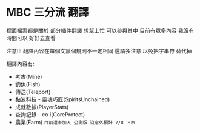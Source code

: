 # MBC 三分流 翻譯

裡面檔案都是關於 部分插件翻譯 想幫上忙 可以參與其中 目前有眾多內容 我沒有時間可以 好好去查看

注意!!!
翻譯內容在每個文黨個規則不一定相同 還請多注意 以免把字串符 替代掉

翻譯內容有:
- 考古(Mine)
- 釣魚(Fish)
- 傳送(Teleport)
- 黏液科技 - 靈魂巧匠(SpiritsUnchained)
- 成就數據(PlayerStats)
- 查詢紀錄 - co i(CoreProtect)
- 農業(Farm) `目前還未加入 公測版 沒意外預計 7/8 上市`
